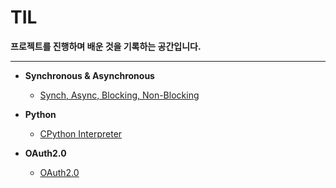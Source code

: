 # TIL

**프로젝트를 진행하며 배운 것을 기록하는 공간입니다.**
- - -

* **Synchronous & Asynchronous**
  * [Synch, Async, Blocking, Non-Blocking](https://github.com/teeinn/TIL/blob/main/Synchronous%20%26%20Asynchronous/Sync%2C%20Async%2C%20Blocking%2C%20Non-Blocking.md)
* **Python**
  * [CPython Interpreter](https://github.com/teeinn/TIL/blob/main/Python/CPython%20Interpreter.md)

* **OAuth2.0**
  * [OAuth2.0](https://github.com/teeinn/TIL/blob/main/OAuth2.0/OAuth2.0.md)



